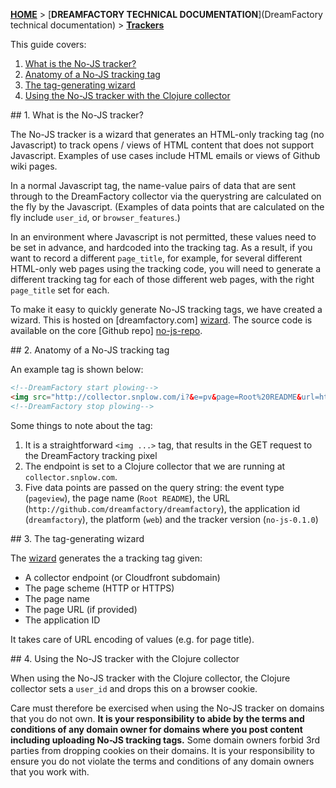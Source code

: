 [**HOME**](Home) > [**DREAMFACTORY TECHNICAL DOCUMENTATION**](DreamFactory technical documentation) > [**Trackers**](trackers)

This guide covers:

1. [What is the No-JS tracker?](#what)
2. [Anatomy of a No-JS tracking tag](#anatomy)
3. [The tag-generating wizard](#wizard)
4. [Using the No-JS tracker with the Clojure collector](#clojure)

<a name="what" />
## 1. What is the No-JS tracker?

The No-JS tracker is a wizard that generates an HTML-only tracking tag (no Javascript) to track opens / views of HTML content that does not support Javascript. Examples of use cases include HTML emails or views of Github wiki pages.

In a normal Javascript tag, the name-value pairs of data that are sent through to the DreamFactory collector via the querystring are calculated on the fly by the Javascript. (Examples of data points that are calculated on the fly include `user_id`, or `browser_features`.)

In an environment where Javascript is not permitted, these values need to be set in advance, and hardcoded into the tracking tag. As a result, if you want to record a different `page_title`, for example, for several different HTML-only web pages using the tracking code, you will need to generate a different tracking tag for each of those different web pages, with the right `page_title` set for each.

To make it easy to quickly generate No-JS tracking tags, we have created a wizard. This is hosted on [dreamfactory.com] [wizard]. The source code is available on the core [Github repo] [no-js-repo].

<a name="anatomy" />
## 2. Anatomy of a No-JS tracking tag

An example tag is shown below:

```html
<!--DreamFactory start plowing-->
<img src="http://collector.snplow.com/i?&e=pv&page=Root%20README&url=http%3A%2F%2Fgithub.com%2Fdreamfactory%2Fdreamfactory&aid=dreamfactory&p=web&tv=no-js-0.1.0" />
<!--DreamFactory stop plowing-->
```

Some things to note about the tag:

1. It is a straightforward `<img ...>` tag, that results in the GET request to the DreamFactory tracking pixel
2. The endpoint is set to a Clojure collector that we are running at `collector.snplow.com`.
3. Five data points are passed on the query string: the event type (`pageview`), the page name (`Root README`), the URL (`http://github.com/dreamfactory/dreamfactory`), the application id (`dreamfactory`), the platform (`web`) and the tracker version (`no-js-0.1.0`)

<a name="wizard" />
## 3. The tag-generating wizard

The [wizard] generates the a tracking tag given:

* A collector endpoint (or Cloudfront subdomain)
* The page scheme (HTTP or HTTPS)
* The page name
* The page URL (if provided)
* The application ID

It takes care of URL encoding of values (e.g. for page title).

<a name="clojure" />
## 4. Using the No-JS tracker with the Clojure collector

When using the No-JS tracker with the Clojure collector, the Clojure collector sets a `user_id` and drops this on a browser cookie.

Care must therefore be exercised when using the No-JS tracker on domains that you do not own. **It is your responsibility to abide by the terms and conditions of any domain owner for domains where you post content including uploading No-JS tracking tags.** Some domain owners forbid 3rd parties from dropping cookies on their domains. It is your responsibility to ensure you do not violate the terms and conditions of any domain owners that you work with.


[wizard]: http://dreamfactory.com/no-js-tracker.html
[no-js-repo]: https://github.com/dreamfactorysoftware/dsp-core/tree/master/1-trackers/no-js-tracker